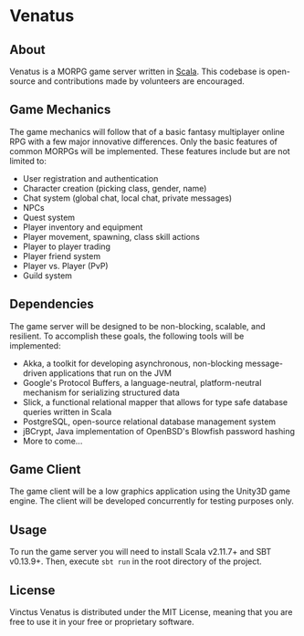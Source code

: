 # Venatus

## About
Venatus is a MORPG game server written in [Scala](http://scala-lang.org). This codebase is open-source and contributions made by volunteers are encouraged.
 
## Game Mechanics
The game mechanics will follow that of a basic fantasy multiplayer online RPG with a few major innovative differences. Only the basic features of common MORPGs will be implemented. These features include but are not limited to:
- User registration and authentication
- Character creation (picking class, gender, name)
- Chat system (global chat, local chat, private messages)
- NPCs
- Quest system
- Player inventory and equipment
- Player movement, spawning, class skill actions
- Player to player trading
- Player friend system
- Player vs. Player (PvP)
- Guild system
 
## Dependencies
The game server will be designed to be non-blocking, scalable, and resilient. To accomplish these goals, the following tools will be implemented:
- Akka, a toolkit for developing asynchronous, non-blocking message-driven applications that run on the JVM
- Google's Protocol Buffers, a language-neutral, platform-neutral mechanism for serializing structured data
- Slick, a functional relational mapper that allows for type safe database queries written in Scala
- PostgreSQL, open-source relational database management system
- jBCrypt, Java implementation of OpenBSD's Blowfish password hashing
- More to come...
 
## Game Client
The game client will be a low graphics application using the Unity3D game engine. The client will be developed concurrently for testing purposes only.

## Usage
To run the game server you will need to install Scala v2.11.7+ and SBT v0.13.9+. Then, execute `sbt run` in the root directory of the project.

## License
Vinctus Venatus is distributed under the MIT License, meaning that you are free to use it in your free or proprietary software.
